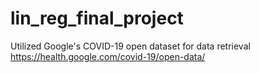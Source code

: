 # lin_reg_final_project

Utilized Google's COVID-19 open dataset for data retrieval https://health.google.com/covid-19/open-data/
